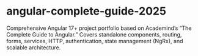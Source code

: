 # angular-complete-guide-2025
Comprehensive Angular 17+ project portfolio based on Academind’s “The Complete Guide to Angular.” Covers standalone components, routing, forms, services, HTTP, authentication, state management (NgRx), and scalable architecture.
